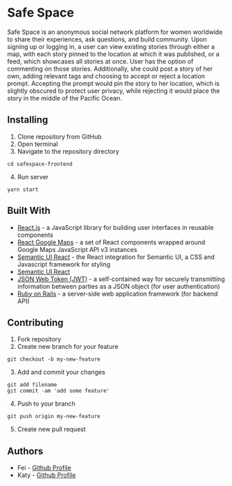 # Safe Space

Safe Space is an anonymous social network platform for women worldwide to share their experiences, ask questions, and build community. Upon signing up or logging in, a user can view existing stories through either a map, with each story pinned to the location at which it was published, or a feed, which showcases all stories at once. User has the option of commenting on those stories. Additionally, she could post a story of her own, adding relevant tags and choosing to accept or reject a location prompt. Accepting the prompt would pin the story to her location, which is slightly obscured to protect user privacy, while rejecting it would place the story in the middle of the Pacific Ocean.

## Installing

1.  Clone repository from GitHub
2.  Open terminal
3.  Navigate to the repository directory

```
cd safespace-frontend
```

4.  Run server

```
yarn start
```

## Built With

* [React.js](https://reactjs.org/) - a JavaScript library for building user interfaces in reusable components
* [React Google Maps](https://tomchentw.github.io/react-google-maps/) - a set of React components wrapped around Google Maps JavaScript API v3 instances
* [Semantic UI React](https://react.semantic-ui.com/introduction) - the React integration for Semantic UI, a CSS and Javascript framework for styling
* [Semantic UI React](https://react.semantic-ui.com/introduction)
* [JSON Web Token (JWT)](https://jwt.io/) - a self-contained way for securely transmitting information between parties as a JSON object (for user authentication)
* [Ruby on Rails](http://rubyonrails.org/) - a server-side web application framework (for backend API)

## Contributing

1.  Fork repository
2.  Create new branch for your feature

```
git checkout -b my-new-feature
```

3.  Add and commit your changes

```
git add filename
git commit -am 'add some feature'
```

4.  Push to your branch

```
git push origin my-new-feature
```

5.  Create new pull request

## Authors

* Fei - [Github Profile](https://github.com/f3igao)
* Katy - [Github Profile](https://github.com/katycarr)
